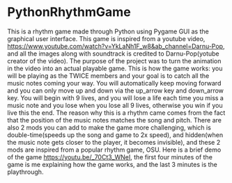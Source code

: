 # PythonRhythmGame
This is a rhythm game made through Python using Pygame GUI as the graphical user interface. This game is inspired from a youtube video, https://www.youtube.com/watch?v=YkLaNh1F_w8&ab_channel=Darnu-Pop, and all the images along with soundtrack is credited to Darnu-Pop(yotube creator of the video). The purpose of the project was to turn the animation in the video into an actual playable game. This is how the game works: you will be playing as the TWICE members and your goal is to catch all the music notes coming your way. You will automatically keep moving forward and you can only move up and down via the up_arrow key and down_arrow key. You will begin with 9 lives, and you will lose a life each time you miss a music note and you lose when you lose all 9 lives, otherwise you win if you live this the end. The reason why this is a rhythm came comes from the fact that the position of the music notes matches the song and pitch. There are also 2 mods you can add to make the game more challenging, which is double-time(speeds up the song and game to 2x speed), and hidden(when the music note gets closer to the player, it becomes invisible), and these 2 mods are inspired from a popular rhythm game, OSU. Here is a brief demo of the game https://youtu.be/_70Ct3_WNeI, the first four minutes of the game is me explaining how the game works, and the last 3 minutes is the playthrough.
